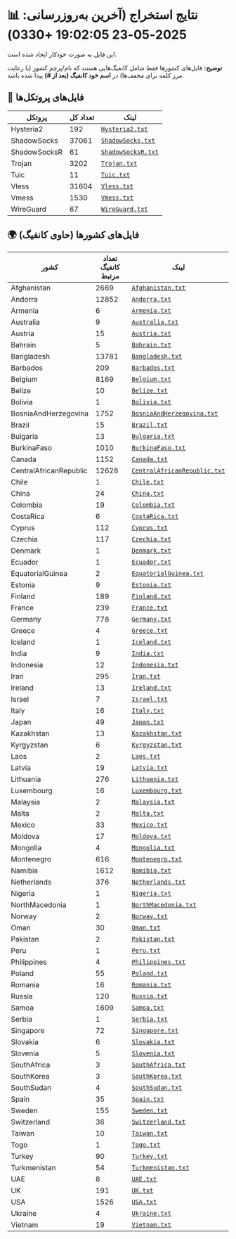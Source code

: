 # 📊 نتایج استخراج (آخرین به‌روزرسانی: 2025-05-23 19:02:05 +0330)

این فایل به صورت خودکار ایجاد شده است.

**توضیح:** فایل‌های کشورها فقط شامل کانفیگ‌هایی هستند که نام/پرچم کشور (با رعایت مرز کلمه برای مخفف‌ها) در **اسم خود کانفیگ (بعد از #)** پیدا شده باشد.

## 📁 فایل‌های پروتکل‌ها

| پروتکل | تعداد کل | لینک |
|---|---|---|
| Hysteria2 | 192 | [`Hysteria2.txt`](./output_configs/Hysteria2.txt) |
| ShadowSocks | 37061 | [`ShadowSocks.txt`](./output_configs/ShadowSocks.txt) |
| ShadowSocksR | 61 | [`ShadowSocksR.txt`](./output_configs/ShadowSocksR.txt) |
| Trojan | 3202 | [`Trojan.txt`](./output_configs/Trojan.txt) |
| Tuic | 11 | [`Tuic.txt`](./output_configs/Tuic.txt) |
| Vless | 31604 | [`Vless.txt`](./output_configs/Vless.txt) |
| Vmess | 1530 | [`Vmess.txt`](./output_configs/Vmess.txt) |
| WireGuard | 67 | [`WireGuard.txt`](./output_configs/WireGuard.txt) |

## 🌍 فایل‌های کشورها (حاوی کانفیگ)

| کشور | تعداد کانفیگ مرتبط | لینک |
|---|---|---|
| Afghanistan | 2669 | [`Afghanistan.txt`](./output_configs/Afghanistan.txt) |
| Andorra | 12852 | [`Andorra.txt`](./output_configs/Andorra.txt) |
| Armenia | 6 | [`Armenia.txt`](./output_configs/Armenia.txt) |
| Australia | 9 | [`Australia.txt`](./output_configs/Australia.txt) |
| Austria | 15 | [`Austria.txt`](./output_configs/Austria.txt) |
| Bahrain | 5 | [`Bahrain.txt`](./output_configs/Bahrain.txt) |
| Bangladesh | 13781 | [`Bangladesh.txt`](./output_configs/Bangladesh.txt) |
| Barbados | 209 | [`Barbados.txt`](./output_configs/Barbados.txt) |
| Belgium | 8169 | [`Belgium.txt`](./output_configs/Belgium.txt) |
| Belize | 10 | [`Belize.txt`](./output_configs/Belize.txt) |
| Bolivia | 1 | [`Bolivia.txt`](./output_configs/Bolivia.txt) |
| BosniaAndHerzegovina | 1752 | [`BosniaAndHerzegovina.txt`](./output_configs/BosniaAndHerzegovina.txt) |
| Brazil | 15 | [`Brazil.txt`](./output_configs/Brazil.txt) |
| Bulgaria | 13 | [`Bulgaria.txt`](./output_configs/Bulgaria.txt) |
| BurkinaFaso | 1010 | [`BurkinaFaso.txt`](./output_configs/BurkinaFaso.txt) |
| Canada | 1152 | [`Canada.txt`](./output_configs/Canada.txt) |
| CentralAfricanRepublic | 12628 | [`CentralAfricanRepublic.txt`](./output_configs/CentralAfricanRepublic.txt) |
| Chile | 1 | [`Chile.txt`](./output_configs/Chile.txt) |
| China | 24 | [`China.txt`](./output_configs/China.txt) |
| Colombia | 19 | [`Colombia.txt`](./output_configs/Colombia.txt) |
| CostaRica | 6 | [`CostaRica.txt`](./output_configs/CostaRica.txt) |
| Cyprus | 112 | [`Cyprus.txt`](./output_configs/Cyprus.txt) |
| Czechia | 117 | [`Czechia.txt`](./output_configs/Czechia.txt) |
| Denmark | 1 | [`Denmark.txt`](./output_configs/Denmark.txt) |
| Ecuador | 1 | [`Ecuador.txt`](./output_configs/Ecuador.txt) |
| EquatorialGuinea | 2 | [`EquatorialGuinea.txt`](./output_configs/EquatorialGuinea.txt) |
| Estonia | 9 | [`Estonia.txt`](./output_configs/Estonia.txt) |
| Finland | 189 | [`Finland.txt`](./output_configs/Finland.txt) |
| France | 239 | [`France.txt`](./output_configs/France.txt) |
| Germany | 778 | [`Germany.txt`](./output_configs/Germany.txt) |
| Greece | 4 | [`Greece.txt`](./output_configs/Greece.txt) |
| Iceland | 1 | [`Iceland.txt`](./output_configs/Iceland.txt) |
| India | 9 | [`India.txt`](./output_configs/India.txt) |
| Indonesia | 12 | [`Indonesia.txt`](./output_configs/Indonesia.txt) |
| Iran | 295 | [`Iran.txt`](./output_configs/Iran.txt) |
| Ireland | 13 | [`Ireland.txt`](./output_configs/Ireland.txt) |
| Israel | 7 | [`Israel.txt`](./output_configs/Israel.txt) |
| Italy | 16 | [`Italy.txt`](./output_configs/Italy.txt) |
| Japan | 49 | [`Japan.txt`](./output_configs/Japan.txt) |
| Kazakhstan | 13 | [`Kazakhstan.txt`](./output_configs/Kazakhstan.txt) |
| Kyrgyzstan | 6 | [`Kyrgyzstan.txt`](./output_configs/Kyrgyzstan.txt) |
| Laos | 2 | [`Laos.txt`](./output_configs/Laos.txt) |
| Latvia | 19 | [`Latvia.txt`](./output_configs/Latvia.txt) |
| Lithuania | 276 | [`Lithuania.txt`](./output_configs/Lithuania.txt) |
| Luxembourg | 16 | [`Luxembourg.txt`](./output_configs/Luxembourg.txt) |
| Malaysia | 2 | [`Malaysia.txt`](./output_configs/Malaysia.txt) |
| Malta | 2 | [`Malta.txt`](./output_configs/Malta.txt) |
| Mexico | 33 | [`Mexico.txt`](./output_configs/Mexico.txt) |
| Moldova | 17 | [`Moldova.txt`](./output_configs/Moldova.txt) |
| Mongolia | 4 | [`Mongolia.txt`](./output_configs/Mongolia.txt) |
| Montenegro | 616 | [`Montenegro.txt`](./output_configs/Montenegro.txt) |
| Namibia | 1612 | [`Namibia.txt`](./output_configs/Namibia.txt) |
| Netherlands | 376 | [`Netherlands.txt`](./output_configs/Netherlands.txt) |
| Nigeria | 1 | [`Nigeria.txt`](./output_configs/Nigeria.txt) |
| NorthMacedonia | 1 | [`NorthMacedonia.txt`](./output_configs/NorthMacedonia.txt) |
| Norway | 2 | [`Norway.txt`](./output_configs/Norway.txt) |
| Oman | 30 | [`Oman.txt`](./output_configs/Oman.txt) |
| Pakistan | 2 | [`Pakistan.txt`](./output_configs/Pakistan.txt) |
| Peru | 1 | [`Peru.txt`](./output_configs/Peru.txt) |
| Philippines | 4 | [`Philippines.txt`](./output_configs/Philippines.txt) |
| Poland | 55 | [`Poland.txt`](./output_configs/Poland.txt) |
| Romania | 16 | [`Romania.txt`](./output_configs/Romania.txt) |
| Russia | 120 | [`Russia.txt`](./output_configs/Russia.txt) |
| Samoa | 1609 | [`Samoa.txt`](./output_configs/Samoa.txt) |
| Serbia | 1 | [`Serbia.txt`](./output_configs/Serbia.txt) |
| Singapore | 72 | [`Singapore.txt`](./output_configs/Singapore.txt) |
| Slovakia | 6 | [`Slovakia.txt`](./output_configs/Slovakia.txt) |
| Slovenia | 5 | [`Slovenia.txt`](./output_configs/Slovenia.txt) |
| SouthAfrica | 3 | [`SouthAfrica.txt`](./output_configs/SouthAfrica.txt) |
| SouthKorea | 3 | [`SouthKorea.txt`](./output_configs/SouthKorea.txt) |
| SouthSudan | 4 | [`SouthSudan.txt`](./output_configs/SouthSudan.txt) |
| Spain | 35 | [`Spain.txt`](./output_configs/Spain.txt) |
| Sweden | 155 | [`Sweden.txt`](./output_configs/Sweden.txt) |
| Switzerland | 36 | [`Switzerland.txt`](./output_configs/Switzerland.txt) |
| Taiwan | 10 | [`Taiwan.txt`](./output_configs/Taiwan.txt) |
| Togo | 1 | [`Togo.txt`](./output_configs/Togo.txt) |
| Turkey | 90 | [`Turkey.txt`](./output_configs/Turkey.txt) |
| Turkmenistan | 54 | [`Turkmenistan.txt`](./output_configs/Turkmenistan.txt) |
| UAE | 8 | [`UAE.txt`](./output_configs/UAE.txt) |
| UK | 191 | [`UK.txt`](./output_configs/UK.txt) |
| USA | 1526 | [`USA.txt`](./output_configs/USA.txt) |
| Ukraine | 4 | [`Ukraine.txt`](./output_configs/Ukraine.txt) |
| Vietnam | 19 | [`Vietnam.txt`](./output_configs/Vietnam.txt) |

